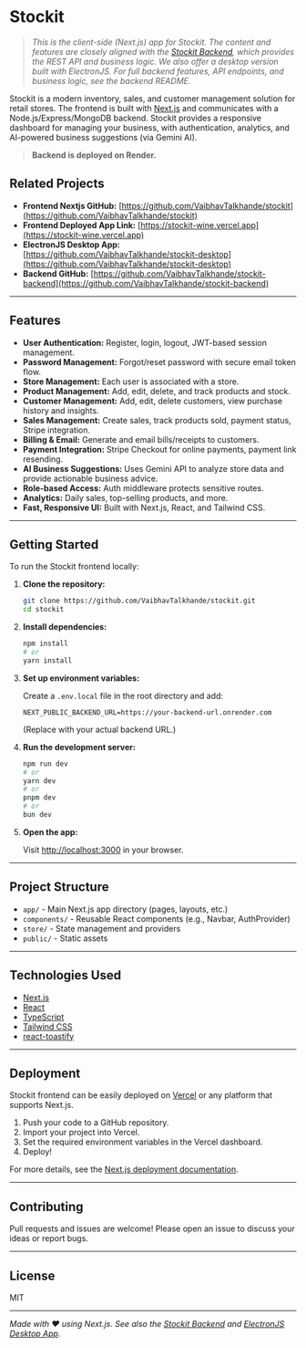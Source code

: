 # Stockit

> _This is the client-side (Next.js) app for Stockit. The content and features are closely aligned with the [Stockit Backend](https://github.com/VaibhavTalkhande/stockit-backend), which provides the REST API and business logic. We also offer a desktop version built with ElectronJS. For full backend features, API endpoints, and business logic, see the backend README._

Stockit is a modern inventory, sales, and customer management solution for retail stores. The frontend is built with [Next.js](https://nextjs.org) and communicates with a Node.js/Express/MongoDB backend. Stockit provides a responsive dashboard for managing your business, with authentication, analytics, and AI-powered business suggestions (via Gemini AI).

> **Backend is deployed on Render.**

## Related Projects

- **Frontend Nextjs GitHub:** [https://github.com/VaibhavTalkhande/stockit](https://github.com/VaibhavTalkhande/stockit)
- **Frontend Deployed App Link:** [https://stockit-wine.vercel.app](https://stockit-wine.vercel.app)
- **ElectronJS Desktop App:** [https://github.com/VaibhavTalkhande/stockit-desktop](https://github.com/VaibhavTalkhande/stockit-desktop)
- **Backend GitHub:** [https://github.com/VaibhavTalkhande/stockit-backend](https://github.com/VaibhavTalkhande/stockit-backend)

---

## Features

- **User Authentication:** Register, login, logout, JWT-based session management.
- **Password Management:** Forgot/reset password with secure email token flow.
- **Store Management:** Each user is associated with a store.
- **Product Management:** Add, edit, delete, and track products and stock.
- **Customer Management:** Add, edit, delete customers, view purchase history and insights.
- **Sales Management:** Create sales, track products sold, payment status, Stripe integration.
- **Billing & Email:** Generate and email bills/receipts to customers.
- **Payment Integration:** Stripe Checkout for online payments, payment link resending.
- **AI Business Suggestions:** Uses Gemini API to analyze store data and provide actionable business advice.
- **Role-based Access:** Auth middleware protects sensitive routes.
- **Analytics:** Daily sales, top-selling products, and more.
- **Fast, Responsive UI:** Built with Next.js, React, and Tailwind CSS.

---

## Getting Started

To run the Stockit frontend locally:

1. **Clone the repository:**
   ```bash
   git clone https://github.com/VaibhavTalkhande/stockit.git
   cd stockit
   ```

2. **Install dependencies:**
   ```bash
   npm install
   # or
   yarn install
   ```

3. **Set up environment variables:**

   Create a `.env.local` file in the root directory and add:
   ```
   NEXT_PUBLIC_BACKEND_URL=https://your-backend-url.onrender.com
   ```
   (Replace with your actual backend URL.)

4. **Run the development server:**
   ```bash
   npm run dev
   # or
   yarn dev
   # or
   pnpm dev
   # or
   bun dev
   ```

5. **Open the app:**

   Visit [http://localhost:3000](http://localhost:3000) in your browser.

---

## Project Structure

- `app/` - Main Next.js app directory (pages, layouts, etc.)
- `components/` - Reusable React components (e.g., Navbar, AuthProvider)
- `store/` - State management and providers
- `public/` - Static assets

---

## Technologies Used

- [Next.js](https://nextjs.org/)
- [React](https://react.dev/)
- [TypeScript](https://www.typescriptlang.org/)
- [Tailwind CSS](https://tailwindcss.com/)
- [react-toastify](https://fkhadra.github.io/react-toastify/)

---

## Deployment

Stockit frontend can be easily deployed on [Vercel](https://vercel.com/) or any platform that supports Next.js.

1. Push your code to a GitHub repository.
2. Import your project into Vercel.
3. Set the required environment variables in the Vercel dashboard.
4. Deploy!

For more details, see the [Next.js deployment documentation](https://nextjs.org/docs/app/building-your-application/deploying).

---

## Contributing

Pull requests and issues are welcome! Please open an issue to discuss your ideas or report bugs.

---

## License

MIT

---

_Made with ❤️ using Next.js. See also the [Stockit Backend](https://github.com/VaibhavTalkhande/stockit-backend) and [ElectronJS Desktop App](https://github.com/VaibhavTalkhande/stockit-desktop)._
